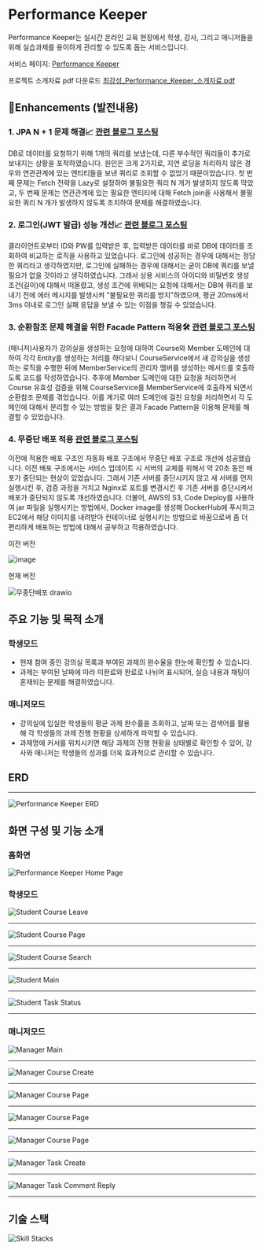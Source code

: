 # Performance Keeper 
Performance Keeper는 실시간 온라인 교육 현장에서 학생, 강사, 그리고 매니저들을 위해 실습과제를 용이하게 관리할 수 있도록 돕는 서비스입니다.

서비스 페이지: [Performance Keeper](http://ec2-52-78-76-185.ap-northeast-2.compute.amazonaws.com/views/home)

프로젝트 소개자료 pdf 다운로드 [최강성_Performance_Keeper_소개자료.pdf](https://github.com/RiverCastle/PerformanceKeeper/files/13768537/_Performance_Keeper_.pdf)

## 🚀Enhancements (발전내용)

### 1. JPA N + 1 문제 해결📈 [관련 블로그 포스팅](https://programming-with-j.tistory.com/36)
DB로 데이터를 요청하기 위해 1개의 쿼리를 보냈는데, 다른 부수적인 쿼리들이 추가로 보내지는 상황을 포착하였습니다. 원인은 크게 2가지로, 지연 로딩을 처리하지 않은 경우와 연관관계에 있는 엔티티들을 보낸 쿼리로 조회할 수 없었기 때문이었습니다. 첫 번째 문제는 Fetch 전략을 Lazy로 설정하여 불필요한 쿼리 N 개가 발생하지 않도록 막았고, 두 번째 문제는 연관관계에 있는 필요한 엔티티에 대해 Fetch join을 사용해서 불필요한 쿼리 N 개가 발생하지 않도록 조치하여 문제를 해결하였습니다.


### 2. 로그인(JWT 발급) 성능 개선📈 [관련 블로그 포스팅](https://programming-with-j.tistory.com/42)
클라이언트로부터 ID와 PW를 입력받은 후, 입력받은 데이터를 바로 DB에 데이터를 조회하여 비교하는 로직을 사용하고 있었습니다. 로그인에 성공하는 경우에 대해서는 정당한 쿼리라고 생각하였지만, 로그인에 실패하는 경우에 대해서는 굳이 DB에 쿼리를 보낼 필요가 없을 것이라고 생각하였습니다. 그래서 상용 서비스의 아이디와 비밀번호 생성 조건(길이)에 대해서 떠올렸고, 생성 조건에 위배되는 요청에 대해서는 DB에 쿼리를 보내기 전에 에러 메시지를 발생시켜 "불필요한 쿼리를 방지"하였으며, 평균 20ms에서 3ms 이내로 로그인 실패 응답을 보낼 수 있는 이점을 챙길 수 있었습니다. 


### 3. 순환참조 문제 해결을 위한 Facade Pattern 적용🛠️ [관련 블로그 포스팅](https://programming-with-j.tistory.com/35)
(매니저)사용자가 강의실을 생성하는 요청에 대하여 Course와 Member 도메인에 대하여 각각 Entity를 생성하는 처리를 하다보니 CourseService에서 새 강의실을 생성하는 로직을 수행한 뒤에 MemberService의 관리자 멤버를 생성하는 메서드를 호출하도록 코드를 작성하였습니다. 추후에 Member 도메인에 대한 요청을 처리하면서 Course 유효성 검증을 위해 CourseService를 MemberService에 호출하게 되면서 순환참조 문제를 겪었습니다. 이를 계기로 여러 도메인에 걸친 요청을 처리하면서 각 도메인에 대해서 분리할 수 있는 방법을 찾은 결과 Facade Pattern을 이용해 문제를 해결할 수 있었습니다. 


### 4. 무중단 배포 적용 [관련 블로그 포스팅](https://programming-with-j.tistory.com/45)
이전에 적용한 배포 구조인 자동화 배포 구조에서 무중단 배포 구조로 개선에 성공했습니다. 이전 배포 구조에서는 서비스 업데이트 시 서버의 교체를 위해서 약 20초 동안 배포가 중단되는 현상이 있었습니다. 그래서 기존 서버를 중단시키지 않고 새 서버를 먼저 실행시킨 후, 검증 과정을 거치고 Nginx로 포트를 변경시킨 후 기존 서버를 중단시켜서 배포가 중단되지 않도록 개선하였습니다.
더불어, AWS의 S3, Code Deploy를 사용하여 jar 파일을 실행시키는 방법에서, Docker image를 생성해 DockerHub에 푸시하고 EC2에서 해당 이미지를 내려받아 컨테이너로 실행시키는 방법으로 바꿈으로써 좀 더 편리하게 배포하는 방법에 대해서 공부하고 적용하였습니다.

이전 버전

![image](https://github.com/RiverCastle/PerformanceKeeper/assets/131141755/ba61961f-42a0-4b6c-b1a9-b1bb2daa4fdb)


현재 버전

![무중단배포 drawio](https://github.com/RiverCastle/PerformanceKeeper/assets/131141755/75e00938-9498-4424-8531-4ed7ad1e2b74)


## 주요 기능 및 목적 소개

### 학생모드
- 현재 참여 중인 강의실 목록과 부여된 과제의 완수율을 한눈에 확인할 수 있습니다.
- 과제는 부여된 날짜에 따라 미완료와 완료로 나뉘어 표시되어, 실습 내용과 채팅이 혼재되는 문제를 해결하였습니다.


### 매니저모드
- 강의실에 입실한 학생들의 평균 과제 완수률을 조회하고, 날짜 또는 검색어를 활용해 각 학생들의 과제 진행 현황을 상세하게 파악할 수 있습니다.
- 과제명에 커서를 위치시키면 해당 과제의 진행 현황을 상태별로 확인할 수 있어, 강사와 매니저는 학생들의 성과를 더욱 효과적으로 관리할 수 있습니다.


## ERD
---
![Performance Keeper ERD](https://github.com/RiverCastle/PerformanceKeeper/assets/131141755/1fd056ae-48b1-4e1c-9ee5-4e7aa0de4f84)

## 화면 구성 및 기능 소개
### 홈화면
![Performance Keeper Home Page](https://github.com/RiverCastle/PerformanceKeeper/assets/131141755/a16105df-420f-470a-8d8a-0e2b298271c4)

### 학생모드

![Student Course Leave](https://github.com/RiverCastle/PerformanceKeeper/assets/131141755/5e0d02e4-2e78-4067-aedc-515b97cf5f85)

---
![Student Course Page](https://github.com/RiverCastle/PerformanceKeeper/assets/131141755/ed7b8fe5-dae0-4e15-9543-2600c882b37b)

---
![Student Course Search](https://github.com/RiverCastle/PerformanceKeeper/assets/131141755/de3de5cb-923b-40be-8ae5-8600e8478d16)

---
![Student Main](https://github.com/RiverCastle/PerformanceKeeper/assets/131141755/25799768-2c36-4c13-912b-8aeed2d1aa43)

---
![Student Task Status](https://github.com/RiverCastle/PerformanceKeeper/assets/131141755/5576afa3-4836-4f33-8470-d88a7854c4ed)

---

### 매니저모드

![Manager Main](https://github.com/RiverCastle/PerformanceKeeper/assets/131141755/355f9fa9-a875-46f8-9650-67f9d5fe14cd)

---
![Manager Course Create](https://github.com/RiverCastle/PerformanceKeeper/assets/131141755/17fd5d37-135b-47cc-ac76-3fe88ba7ae79)

---
![Manager Course Page](https://github.com/RiverCastle/PerformanceKeeper/assets/131141755/871cda62-e310-435a-919b-7afeb8707794)

---
![Manager Course Page](https://github.com/RiverCastle/PerformanceKeeper/assets/131141755/2a3cb157-2db1-4593-9d3d-376441a720a6)

---
![Manager Course Page](https://github.com/RiverCastle/PerformanceKeeper/assets/131141755/7d36d08b-2759-4a86-99ff-e1aa4c45bee2)

---
![Manager Task Create](https://github.com/RiverCastle/PerformanceKeeper/assets/131141755/2cabfcc5-48a7-4bd7-a5bf-2fad9ec69e62)

---
![Manager Task Comment Reply](https://github.com/RiverCastle/PerformanceKeeper/assets/131141755/69ed01c5-a2bb-4045-9a9d-8d7e95cfa06f)

---

## 기술 스택

![Skill Stacks](https://github.com/RiverCastle/PerformanceKeeper/assets/131141755/de6a9ced-e557-4ba8-90d8-bcbeec62aef8)




